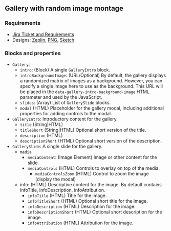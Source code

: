 ## Gallery with random image montage

### Requirements
* [Jira Ticket and Requirements](https://perfectsense.atlassian.net/browse/BSP-1571)
* Designs: [Zeplin](https://zpl.io/Z11ulFh), [PNG](https://www.dropbox.com/sh/n1ljua526dyo6l3/AAB43ovSiTFXz4LxKuIARrGfa?dl=0), [Sketch](https://www.dropbox.com/s/bz9w6u8mn742rjt/Base%20Photo%20Gallery.sketch?dl=0)

### Blocks and properties
* `Gallery`:
    * `intro`: (Block) A single `GalleryIntro` block.
    * `introBackgroundImage`: (URL/Optional) By default, the gallery displays a randomized matrix of images
      as a background. However, you can specify a single image here to use as the background. This URL will
      be placed in the `data-gallery-intro-background-image` HTML parameter and used by the JavaScript.
    * `slides`: (Array) List of `GallerySlide` blocks.
    * `modal` (HTML) Placeholder for the gallery modal, including additional properties for adding controls to the modal.
* `GalleryIntro`: Introductory content for the gallery.
    * `title` (String|HTML)
    * `titleShort` (String|HTML) Optional short version of the title.
    * `description` (HTML)
    * `descriptionShort` (HTML) Optional short version of the description.
* `GallerySlide`: A single slide for the gallery.
    * `media`
        * `mediaContent`: (Image Element) Image or other content for the slide.
        * `mediaControls` (HTML) Controls to overlay on top of the media.
            * `mediaControlsZoom` (HTML) Control to zoom the image (display the modal)
    * info: (HTML) Descriptive content for the image. By default contains infoTitle, infoDescription, infoAttribution.
        * `infoTitle` (HTML) Title for the image.
        * `infoTitleShort` (HTML) Optional short title for the image.
        * `infoDescription` (HTML) Description for the image.
        * `infoDescriptionShort` (HTML) Optional short description for the image.
        * `infoAttribution` (HTML) Attribution for the image.
